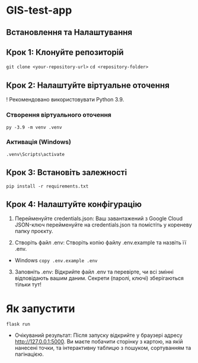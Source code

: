 <!-- @format -->

# GIS-test-app

## Встановлення та Налаштування

## Крок 1: Клонуйте репозиторій

`git clone <your-repository-url>`
`cd <repository-folder>`

## Крок 2: Налаштуйте віртуальне оточення

! Рекомендовано використовувати Python 3.9.

### Створення віртуального оточення

`py -3.9 -m venv .venv`

### Активація (Windows)

`.venv\Scripts\activate`

## Крок 3: Встановіть залежності

`pip install -r requirements.txt`

## Крок 4: Налаштуйте конфігурацію

1. Перейменуйте credentials.json: Ваш завантажений з Google Cloud JSON-ключ перейменуйте на credentials.json та помістіть у кореневу папку проєкту.

2. Створіть файл .env: Створіть копію файлу .env.example та назвіть її .env.

- Windows
  `copy .env.example .env`

3. Заповніть .env: Відкрийте файл .env та перевірте, чи всі змінні відповідають вашим даним. Секрети (паролі, ключі) зберігаються тільки тут!

# Як запустити

`flask run`

- Очікуваний результат: Після запуску відкрийте у браузері адресу http://127.0.0.1:5000. Ви маєте побачити сторінку з картою, на якій нанесені точки, та інтерактивну таблицю з пошуком, сортуванням та пагінацією.
